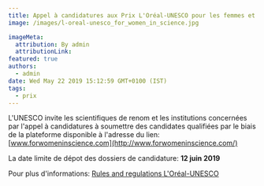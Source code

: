 ```yaml
---
title: Appel à candidatures aux Prix L'Oréal-UNESCO pour les femmes et la science.
image: /images/l-oreal-unesco_for_women_in_science.jpg

imageMeta:
  attribution: By admin
  attributionLink:
featured: true
authors:
  - admin
date: Wed May 22 2019 15:12:59 GMT+0100 (IST)
tags:
  - prix
---
```

L'UNESCO invite les scientifiques de renom et les institutions concernées par l'appel à candidatures à soumettre des candidates qualifiées par le biais de la plateforme disponible à l'adresse du lien: [www.forwomeninscience.com](http://www.forwomeninscience.com/)


La date limite de dépot des dossiers de candidature: **12 juin 2019**

Pour plus d'informations: [Rules and regulations L'Oréal-UNESCO](/docs/L-Oreal-UNISCO_femme.pdf)
